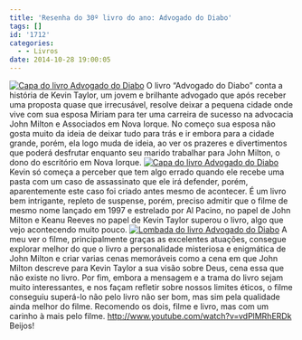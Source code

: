 ```yaml
---
title: 'Resenha do 30º livro do ano: Advogado do Diabo'
tags: []
id: '1712'
categories:
  - - Livros
date: 2014-10-28 19:00:05
---
```


[![Capa do livro Advogado do Diabo](http://natalia.blog.br/wp-content/uploads/2014/10/DSC03338-1024x768.jpg)](http://natalia.blog.br/wp-content/uploads/2014/10/DSC03338.jpg) O livro “Advogado do Diabo” conta a história de Kevin Taylor, um jovem e brilhante advogado que após receber uma proposta quase que irrecusável, resolve deixar a pequena cidade onde vive com sua esposa Miriam para ter uma carreira de sucesso na advocacia John Milton e Associados em Nova Iorque. No começo sua esposa não gosta muito da ideia de deixar tudo para trás e ir embora para a cidade grande, porém, ela logo muda de ideia, ao ver os prazeres e divertimentos que poderá desfrutar enquanto seu marido trabalhar para John Milton, o dono do escritório em Nova Iorque. [![Capa do livro Advogado do Diabo](http://natalia.blog.br/wp-content/uploads/2014/10/DSC03340-1024x768.jpg)](http://natalia.blog.br/wp-content/uploads/2014/10/DSC03340.jpg) Kevin só começa a perceber que tem algo errado quando ele recebe uma pasta com um caso de assassinato que ele irá defender, porém, aparentemente este caso foi criado antes mesmo de acontecer. É um livro bem intrigante, repleto de suspense, porém, preciso admitir que o filme de mesmo nome lançado em 1997 e estrelado por Al Pacino, no papel de John Milton e Keanu Reeves no papel de Kevin Taylor superou o livro, algo que vejo acontecendo muito pouco. [![Lombada do livro Advogado do Diabo](http://natalia.blog.br/wp-content/uploads/2014/10/DSC03342-1024x768.jpg)](http://natalia.blog.br/wp-content/uploads/2014/10/DSC03342.jpg) A meu ver o filme, principalmente graças as excelentes atuações, consegue explorar melhor do que o livro a personalidade misteriosa e enigmática de John Milton e criar varias cenas memoráveis como a cena em que John Milton descreve para Kevin Taylor a sua visão sobre Deus, cena essa que não existe no livro. Por fim, embora a mensagem e a trama do livro sejam muito interessantes, e nos façam refletir sobre nossos limites éticos, o filme conseguiu superá-lo não pelo livro não ser bom, mas sim pela qualidade ainda melhor do filme. Recomendo os dois, filme e livro, mas com um carinho à mais pelo filme. http://www.youtube.com/watch?v=vdPlMRhERDk Beijos!